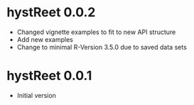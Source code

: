 # hystReet 0.0.2

  * Changed vignette examples to fit to new API structure
  * Add new examples
  * Change to minimal R-Version 3.5.0 due to saved data sets

# hystReet 0.0.1

  * Initial version
